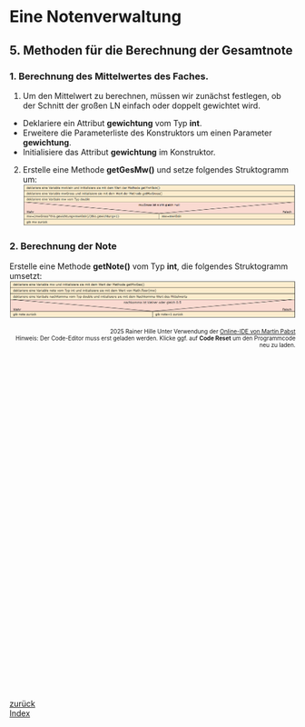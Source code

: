   <meta charset="utf-8" />
  <title>Informatik</title>
  <link rel="stylesheet" href="https://Hi2272.github.io/StyleMD.css">
 
 # Eine Notenverwaltung
## 5. Methoden für die Berechnung der Gesamtnote

### 1. Berechnung des Mittelwertes des Faches.
1. Um den Mittelwert zu berechnen, müssen wir zunächst festlegen, ob der Schnitt der großen LN einfach oder doppelt gewichtet wird.  

-  Deklariere ein Attribut **gewichtung** vom Typ **int**.
-  Erweitere die Parameterliste des Konstruktors um einen Parameter **gewichtung**.
-  Initialisiere das Attribut **gewichtung** im Konstruktor.
2. Erstelle eine Methode **getGesMw()** und setze folgendes Struktogramm um:  
  ![alt text](StruktogrammGesMW.png)  
### 2. Berechnung der Note
Erstelle eine Methode **getNote()** vom Typ **int**, die folgendes Struktogramm umsetzt:  
     ![alt text](StruktogrammNote.png)  

<div id="quelle" style="font-size: x-small; text-align: right;">
    2025 Rainer Hille  Unter Verwendung der  <a href='https://www.online-ide.de/'>Online-IDE von Martin Pabst</a><br>Hinweis: Der Code-Editor muss erst geladen werden. Klicke ggf. auf <b>Code Reset</b> um den Programmcode neu zu laden.

  </div>
  
  <section>
    <iframe
    srcdoc="<script>window.jo_doc = window.frameElement.textContent;</script><script src='https://Hi2272.github.io/include/js/includeide/includeIDE.js'></script>"
    width="100%" height="600" frameborder="0">
    {'id': 'Java', 'speed': 2000, 
    'withBottomPanel': true ,'withPCode': false ,'withConsole': true ,
    'withFileList': true ,'withErrorList': true}
    <script id="javaCode" type="plain/text" title="Fach.java" src="Fach.java"></script>
    <script id="javaCode" type="plain/text" title="Schueler.java" src="Schueler.java"></script>
  </script>
   </iframe>
</section>



[zurück](../OIDE_Noten03Noten/index.html)  
[Index](../index.html)